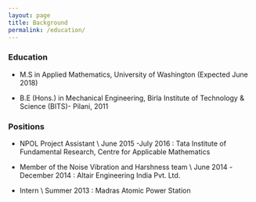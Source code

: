 ```yaml
---
layout: page
title: Background
permalink: /education/
---
```


### Education


* M.S in Applied Mathematics, University of Washington (Expected June 2018)

* B.E (Hons.) in Mechanical Engineering, Birla Institute of Technology & Science (BITS)- Pilani, 2011

### Positions


*   NPOL Project Assistant                                               \ June 2015 -July 2016
: Tata Institute of Fundamental Research, Centre for Applicable Mathematics

*   Member of the Noise Vibration and Harshness team                  \ June 2014 -December 2014
: Altair Engineering India Pvt. Ltd.

*   Intern                                                                         \ Summer 2013
: Madras Atomic Power Station
